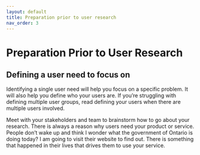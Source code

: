```yaml
---
layout: default
title: Preparation prior to user research
nav_order: 3
---
```


# Preparation Prior to User Research

## Defining a user need to focus on
Identifying a single user need will help you focus on a specific problem. It will also help you define who your users are. If you’re struggling with defining multiple user groups, read defining your users when there are multiple users involved.

Meet with your stakeholders and team to brainstorm how to go about your research. There is always a reason why users need your product or service. People don’t wake up and think I wonder what the government of Ontario is doing today? I am going to visit their website to find out. There is something that happened in their lives that drives them to use your service.
